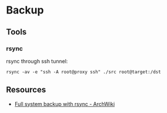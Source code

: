 # Backup


## Tools

### rsync

rsync through ssh tunnel:

    rsync -av -e "ssh -A root@proxy ssh" ./src root@target:/dst


## Resources

- [Full system backup with rsync - ArchWiki](https://wiki.archlinux.org/index.php?title=Full_system_backup_with_rsync&redirect=no)
